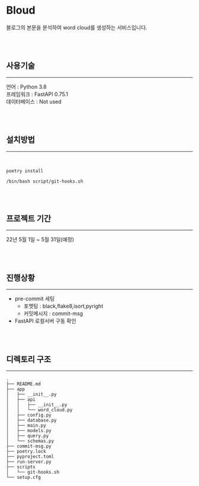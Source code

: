 # Bloud
블로그의 본문을 분석하여 word cloud를 생성하는 서비스입니다.

<br>
<br>

## 사용기술
---
언어 : Python 3.8 <br>
프레임워크 : FastAPI 0.75.1 <br>
데이터베이스 : Not used <br>


<br>
<br>


## 설치방법
---
<br>

```
poetry install
```

```
/bin/bash script/git-hooks.sh
```
<br>
<br>

## 프로젝트 기간
---
22년 5월 1일 ~ 5월 31일(예정)

<br>
<br>


## 진행상황
---
- pre-commit 세팅  
    - 포멧팅 : black,flake8,isort,pyright
    - 커밋메시지 : commit-msg
- FastAPI 로컬서버 구동 확인



<br>
<br>



## 디렉토리 구조
---

```
.
├── README.md
├── app
│   ├── __init__.py
│   ├── api
│   │   ├── __init__.py
│   │   └── word_cloud.py
│   ├── config.py
│   ├── database.py
│   ├── main.py
│   ├── models.py
│   ├── query.py
│   └── schemas.py
├── commit-msg.py
├── poetry.lock
├── pyproject.toml
├── run-server.py
├── scripts
│   └── git-hooks.sh
└── setup.cfg
```